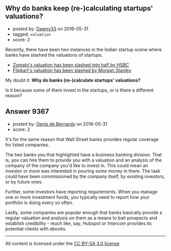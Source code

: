 ## Why do banks keep (re-)calculating startups' valuations?

- posted by: [Dawny33](https://stackexchange.com/users/6444670/dawny33) on 2016-05-31
- tagged: `valuation`
- score: 2

Recently, there have been two instances in the Indian startup scene where banks have slashed the valuations of startups.

 - [Zomato's valuation has been slashed into half by HSBC][1]
 - [Flipkart's valuation has been slashed by Morgan Stanley][2]

My doubt it: **Why do banks (re-)calculate startups' valuations?**

Is it because some of them invest in the startups, or is there a different reason?

  [1]: http://www.livemint.com/Companies/kYMbixHmp4BiDBdHtSifQL/Info-Edge-HSBC-disagree-over-Zomato-valuation.html
  [2]: http://economictimes.indiatimes.com/small-biz/startups/flipkart-stake-marked-down-15-5-further-by-morgan-stanley/articleshow/52462624.cms


## Answer 9367

- posted by: [Denis de Bernardy](https://stackexchange.com/users/182468/denis-de-bernardy) on 2016-05-31
- score: 2

It's for the same reason that Wall Street banks provides regular coverage for listed companies.

The two banks you that highlighted have a business banking division. That is, you can hire them to provide you with a valuation and an analysis of the company of the company you'd like to invest in. This could mean an investor or more was interested in pouring some money in there. The task could have been commissioned by the company itself, by existing investors, or by future ones.

Further, some investors have reporting requirements. When you manage one or more investment funds, you typically need to report how your portfolio is doing every so often.

Lastly, some companies are popular enough that banks basically provide a regular valuation and analysis on them as a means to bait prospects and establish credibility - much like, say, Hubspot or Intercom provides its potential clients with ebooks.




---

All content is licensed under the [CC BY-SA 3.0 license](https://creativecommons.org/licenses/by-sa/3.0/).
